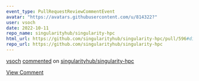 ```yaml
---
event_type: PullRequestReviewCommentEvent
avatar: "https://avatars.githubusercontent.com/u/814322?"
user: vsoch
date: 2022-10-11
repo_name: singularityhub/singularity-hpc
html_url: https://github.com/singularityhub/singularity-hpc/pull/596#discussion_r991763477
repo_url: https://github.com/singularityhub/singularity-hpc
---
```


<a href='https://github.com/vsoch' target='_blank'>vsoch</a> <a href='https://github.com/singularityhub/singularity-hpc/pull/596#discussion_r991763477' target='_blank'>commented</a> on <a href='https://github.com/singularityhub/singularity-hpc' target='_blank'>singularityhub/singularity-hpc</a>

<a href='https://github.com/singularityhub/singularity-hpc/pull/596#discussion_r991763477' target='_blank'>View Comment</a>